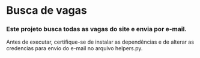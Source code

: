 # Busca de vagas

### Este projeto busca todas as vagas do site e envia por e-mail.

Antes de executar, certifique-se de instalar as dependências e de alterar as credencias para envio do e-mail no arquivo helpers.py.
